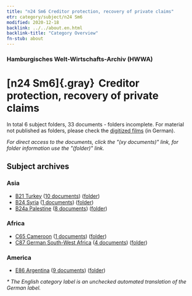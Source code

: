 ```yaml
---
title: "n24 Sm6 Creditor protection, recovery of private claims"
etr: category/subject/n24 Sm6
modified: 2020-12-18
backlink: ../../about.en.html
backlink-title: "Category Overview"
fn-stub: about
---
```


### Hamburgisches Welt-Wirtschafts-Archiv (HWWA)
# [n24 Sm6]{.gray}&#8201; Creditor protection, recovery of private claims&#160; 





In total 6 subject folders, 33 documents - folders incomplete.
For material not published as folders, please check the [digitized films](/film/h1_sh) (in German).

_For direct access to the documents, click the "(xy documents)" link, for folder information use the "(folder)" link._

## Subject archives



### Asia

- [B21 Turkey](../../../geo/about.en.html#B21) (<a href="https://dfg-viewer.de/show/?tx_dlf[id]=https://pm20.zbw.eu/mets/sh/1411xx/141111/1453xx/145365/public.mets.en.xml" target="_blank">10 documents</a>) ([folder](http://purl.org/pressemappe20/folder/sh/141111,145365))
- [B24 Syria](../../../geo/about.en.html#B24) (<a href="https://dfg-viewer.de/show/?tx_dlf[id]=https://pm20.zbw.eu/mets/sh/1411xx/141114/1453xx/145365/public.mets.en.xml" target="_blank">1 documents</a>) ([folder](http://purl.org/pressemappe20/folder/sh/141114,145365))
- [B24a Palestine](../../../geo/about.en.html#B24a) (<a href="https://dfg-viewer.de/show/?tx_dlf[id]=https://pm20.zbw.eu/mets/sh/1411xx/141115/1453xx/145365/public.mets.en.xml" target="_blank">8 documents</a>) ([folder](http://purl.org/pressemappe20/folder/sh/141115,145365))

### Africa

- [C65 Cameroon](../../../geo/about.en.html#C65) (<a href="https://dfg-viewer.de/show/?tx_dlf[id]=https://pm20.zbw.eu/mets/sh/1414xx/141410/1453xx/145365/public.mets.en.xml" target="_blank">1 documents</a>) ([folder](http://purl.org/pressemappe20/folder/sh/141410,145365))
- [C87 German South-West Africa](../../../geo/about.en.html#C87) (<a href="https://dfg-viewer.de/show/?tx_dlf[id]=https://pm20.zbw.eu/mets/sh/1414xx/141450/1453xx/145365/public.mets.en.xml" target="_blank">4 documents</a>) ([folder](http://purl.org/pressemappe20/folder/sh/141450,145365))

### America

- [E86 Argentina](../../../geo/about.en.html#E86) (<a href="https://dfg-viewer.de/show/?tx_dlf[id]=https://pm20.zbw.eu/mets/sh/1416xx/141692/1453xx/145365/public.mets.en.xml" target="_blank">9 documents</a>) ([folder](http://purl.org/pressemappe20/folder/sh/141692,145365))


_* The English category label is an unchecked automated translation of the German label._

